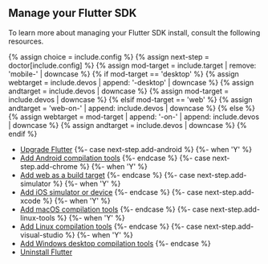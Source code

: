 ## Manage your Flutter SDK

To learn more about managing your Flutter SDK install,
consult the following resources.

{% assign choice = include.config %}
{% assign next-step = doctor[include.config] %}
{% assign mod-target = include.target | remove: 'mobile-' | downcase %}
{% if mod-target == 'desktop' %}
  {% assign webtarget = include.devos | append: '-desktop' | downcase %}
  {% assign andtarget = include.devos | downcase %}
  {% assign mod-target = include.devos | downcase %}
{% elsif mod-target == 'web' %}
  {% assign andtarget = 'web-on-' | append: include.devos | downcase %}
{% else %}
  {% assign webtarget = mod-target | append: '-on-' | append: include.devos | downcase %}
  {% assign andtarget = include.devos | downcase %}
{% endif %}

* [Upgrade Flutter][upgrade]
{%- case next-step.add-android %}
{%- when 'Y' %}
* [Add Android compilation tools](/platform-integration/android/setup)
{%- endcase %}
{%- case next-step.add-chrome %}
{%- when 'Y' %}
* [Add web as a build target](/platform-integration/web/setup)
{%- endcase %}
{%- case next-step.add-simulator %}
{%- when 'Y' %}
* [Add iOS simulator or device](/platform-integration/ios/install-ios/install-ios-from-{{mod-target}})
{%- endcase %}
{%- case next-step.add-xcode %}
{%- when 'Y' %}
* [Add macOS compilation tools](/platform-integration/macos/setup)
{%- endcase %}
{%- case next-step.add-linux-tools %}
{%- when 'Y' %}
* [Add Linux compilation tools](/platform-integration/linux/setup)
{%- endcase %}
{%- case next-step.add-visual-studio %}
{%- when 'Y' %}
* [Add Windows desktop compilation tools](/platform-integration/windows/setup)
{%- endcase %}
* [Uninstall Flutter][uninstall]

[upgrade]: /install/upgrade
[uninstall]: /install/uninstall?tab-save-dev-os={{include.devos}}
